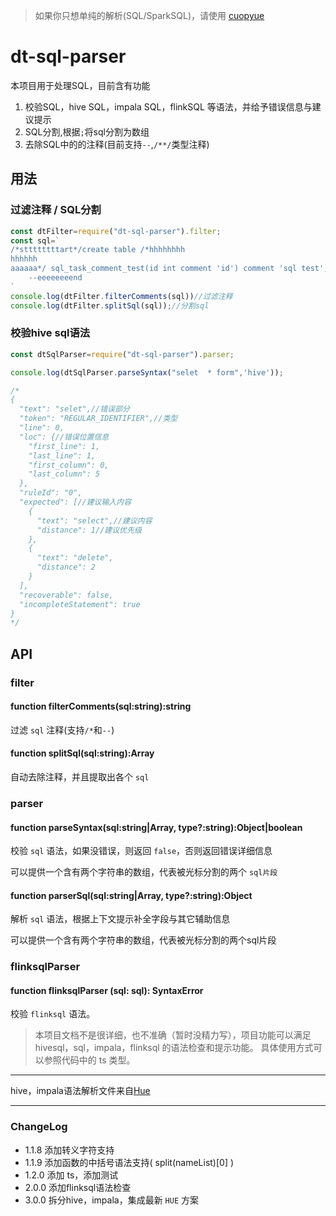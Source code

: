 > 如果你只想单纯的解析(SQL/SparkSQL)，请使用 [cuopyue](https://github.com/HSunboy/cuopyue)

# dt-sql-parser

本项目用于处理SQL，目前含有功能

1. 校验SQL，hive SQL，impala SQL，flinkSQL 等语法，并给予错误信息与建议提示
2. SQL分割,根据`;`将sql分割为数组
3. 去除SQL中的的注释(目前支持`--`,`/**/`类型注释)


## 用法

### 过滤注释 / SQL分割

``` javascript
const dtFilter=require("dt-sql-parser").filter;
const sql=`
/*sttttttttart*/create table /*hhhhhhhh
hhhhhh
aaaaaa*/ sql_task_comment_test(id int comment 'id') comment 'sql test';
    --eeeeeeeend
`
console.log(dtFilter.filterComments(sql))//过滤注释
console.log(dtFilter.splitSql(sql));//分割sql
```

### 校验hive sql语法
``` javascript
const dtSqlParser=require("dt-sql-parser").parser;

console.log(dtSqlParser.parseSyntax("selet  * form",'hive'));

/*
{
  "text": "selet",//错误部分
  "token": "REGULAR_IDENTIFIER",//类型
  "line": 0,
  "loc": {//错误位置信息
    "first_line": 1,
    "last_line": 1,
    "first_column": 0,
    "last_column": 5
  },
  "ruleId": "0",
  "expected": [//建议输入内容
    {
      "text": "select",//建议内容
      "distance": 1//建议优先级
    },
    {
      "text": "delete",
      "distance": 2
    }
  ],
  "recoverable": false,
  "incompleteStatement": true
}
*/
```

## API

### filter

#### function filterComments(sql:string):string
过滤 `sql` 注释(支持`/*`和`--`)

#### function splitSql(sql:string):Array<string>
自动去除注释，并且提取出各个 `sql`

### parser

#### function parseSyntax(sql:string|Array<string>, type?:string):Object|boolean
校验 `sql` 语法，如果没错误，则返回 `false`，否则返回错误详细信息

可以提供一个含有两个字符串的数组，代表被光标分割的两个 `sql片段`

#### function parserSql(sql:string|Array<string>, type?:string):Object
解析 `sql` 语法，根据上下文提示补全字段与其它辅助信息

可以提供一个含有两个字符串的数组，代表被光标分割的两个sql片段

### flinksqlParser

#### function flinksqlParser (sql: sql): SyntaxError
校验 `flinksql` 语法。

>本项目文档不是很详细，也不准确（暂时没精力写），项目功能可以满足 hivesql，sql，impala，flinksql 的语法检查和提示功能。
具体使用方式可以参照代码中的 ts 类型。
----

hive，impala语法解析文件来自[Hue](https://github.com/cloudera/hue)

----

### ChangeLog

- 1.1.8 添加转义字符支持
- 1.1.9 添加函数的中括号语法支持( split(nameList)[0] )
- 1.2.0 添加 ts，添加测试
- 2.0.0 添加flinksql语法检查
- 3.0.0 拆分hive，impala，集成最新 `HUE` 方案
